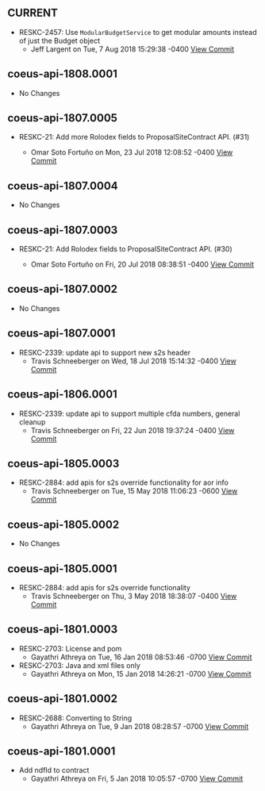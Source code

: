 

## CURRENT
* RESKC-2457: Use `ModularBudgetService` to get modular amounts instead of just the Budget object
  * Jeff Largent on Tue, 7 Aug 2018 15:29:38 -0400 [View Commit](../../commit/05fc4f9c0f479f0a659cee27ef41b27514adb9a4)

## coeus-api-1808.0001
* No Changes


## coeus-api-1807.0005
* RESKC-21: Add more Rolodex fields to ProposalSiteContract API. (#31)

  * Omar Soto Fortuño on Mon, 23 Jul 2018 12:08:52 -0400 [View Commit](../../commit/b84984f11a68fd50ea000025caf81408cf91c8d9)

## coeus-api-1807.0004
* No Changes


## coeus-api-1807.0003
* RESKC-21: Add Rolodex fields to ProposalSiteContract API. (#30)

  * Omar Soto Fortuño on Fri, 20 Jul 2018 08:38:51 -0400 [View Commit](../../commit/4cb2657f2c275ad1e7e037e00e60a329ea192652)

## coeus-api-1807.0002
* No Changes


## coeus-api-1807.0001
* RESKC-2339: update api to support new s2s header
  * Travis Schneeberger on Wed, 18 Jul 2018 15:14:32 -0400 [View Commit](../../commit/cfb17329460f6fe9e7d210c716262d339abf9042)

## coeus-api-1806.0001
* RESKC-2339: update api to support multiple cfda numbers, general cleanup
  * Travis Schneeberger on Fri, 22 Jun 2018 19:37:24 -0400 [View Commit](../../commit/d3b46489e67d07168459f76858f303ab72e59508)

## coeus-api-1805.0003
* RESKC-2884: add apis for s2s override functionality for aor info
  * Travis Schneeberger on Tue, 15 May 2018 11:06:23 -0600 [View Commit](../../commit/0f7e836f523dd070da84ef4ecbf9d2dfaa7aff03)

## coeus-api-1805.0002
* No Changes


## coeus-api-1805.0001
* RESKC-2884: add apis for s2s override functionality
  * Travis Schneeberger on Thu, 3 May 2018 18:38:07 -0400 [View Commit](../../commit/38a2aa60485d86a72562f645089a722a033c808e)

## coeus-api-1801.0003
* RESKC-2703: License and pom
  * Gayathri Athreya on Tue, 16 Jan 2018 08:53:46 -0700 [View Commit](../../commit/8e538d70f5e5f705d73eb64b87630db792eb83d1)
* RESKC-2703: Java and xml files only
  * Gayathri Athreya on Mon, 15 Jan 2018 14:26:21 -0700 [View Commit](../../commit/62298588ccf3f02d77843ab04698acd4890b952b)

## coeus-api-1801.0002
* RESKC-2688: Converting to String
  * Gayathri Athreya on Tue, 9 Jan 2018 08:28:57 -0700 [View Commit](../../commit/52f739acaac65702c357d2e0866908426c2c2a5a)

## coeus-api-1801.0001
* Add ndfId to contract
  * Gayathri Athreya on Fri, 5 Jan 2018 10:05:57 -0700 [View Commit](../../commit/8fc8e01ec1b627b1c12480a30c79edd6a3b76b55)
